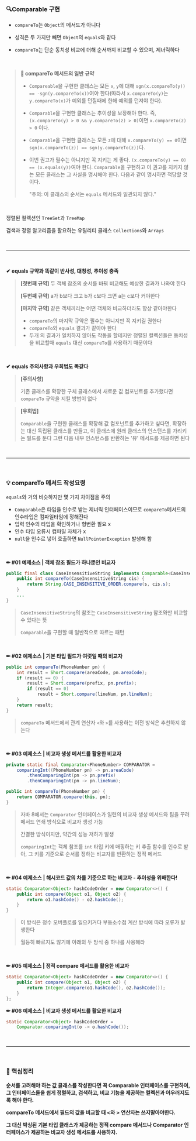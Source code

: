 ### 🔍Comparable 구현



- ```compareTo```는 ```Object```의 메서드가 아니다

- 성격은 두 가지만 빼면 ```Object```의 ```equals```와 같다

- ```compareTo```는 단순 동치성 비교에 더해 순서까지 비교할 수 있으며, 제너릭하다

<br>

> **📝 compareTo 메서드의 일반 규약**
>
> - `Compareable`을 구현한 클래스는 모든 ```x```, ```y```에 대해 ```sgn(x.compareTo(y)) == -sgn(y.compareTo(x))```여야 한다(따라서 ```x.compareTo(y)```는 ```y.compareTo(x)```가 예외를 던질때에 한해 예외를 던져야 한다).
>
> - ```Comparable```을 구현한 클래스는 추이성을 보장해야 한다. 즉, ```(x.compareTo(y) > 0 && y.compareTo(z) > 0)```이면 ```x.compareTo(z) > 0``` 이다.
>
> - ```Comparable```을 구현한 클래스는 모든 ```z```에 대해 ```x.compareTo(y) == 0```이면 ```sgn(x.compareTo(z)) == sgn(y.compareTo(z))```다.
>
> - 이번 권고가 필수는 아니지만 꼭 지키는 게 좋다. ```(x.compareTo(y) == 0) == (x.equals(y))```여야 한다. ```Comparable```을 구현하고 이 권고를 지키지 않는 모든 클래스는 그 사실을 명시해야 한다. 다음과 같이 명시하면 적당할 것이다.
>
>   "주의: 이 클래스의 순서는 ```equals``` 메서드와 일관되지 않다."

<br>

정렬된 컬렉션인 ```TreeSet```과 ```TreeMap```

검색과 정렬 알고리즘을 활요하는 유틸리티 클래스 ```Collections```와 ```Arrays```

<br>

---

<br>

**✔ equals 규약과 똑같이 반사성, 대칭성, 추이성 충족**

>**[첫번째 규약]** 두 객체 참조의 순서를 바꿔 비교해도 예상한 결과가 나와야 한다
>
>**[두번째 규약]** a가 b보다 크고 b가 c보다 크면 a는 c보다 커야한다
>
>**[마지막 규약]** 같은 객체끼리는 어떤 객체와 비교하더라도 항상 같아야한다
>
>- ```compareTo```의 마지막 규약은 필수는 아니지만 꼭 지키길 권한다
>- ```compareTo```와 ```equals``` 결과가 같아야 한다 
>- 두개 의 결과가 일치하지 않아도 작동을 할테지만 정렬된 컬렉션들은 동치성을 비교할때 ```equals``` 대신 ```compareTo```를 사용하기 때문이다

<br>

**✔ equals 주의사항과 우회법도 똑같다**

> **[주의사항]**
>
> 기존 클래스를 확장한 구체 클래스에서 새로운 값 컴포넌트를 추가했다면 ```compareTo``` 규약을 지킬 방법이 없다

>**[우회법]**
>
>```Comparable```을 구현한 클래스를 확장해 값 컴포넌트를 추가하고 싶다면, 확장하는 대신 독립된 클래스를 만들고, 이 클래스에 원래 클래스의 인스턴스를 가리키는 필드를 둔다
>그런 다음 내부 인스턴스를 반환하는 '뷰' 메서드를 제공하면 된다

<br>

---

<br>

### 💡 compareTo 메서드 작성요령

```equals```와 거의 비슷하지만 몇 가지 차이점을 주의

- ```Comparable```은 타입을 인수로 받는 제너릭 인터페이스이므로 ```compareTo```메서드의 인수타입은 컴파일타임에 정해진다
- 입력 인수의 타입을 확인하거나 형변환 필요 x
- 인수 타입 오류시 컴파일 자체가 x
- ```null```을 인수르 넣어 호출하면 ```NullPointerException``` 발생해 함

<br>

**✏ #01 예제소스 | 객체 참조 필드가 하나뿐인 비교자**

```java
public final class CaseInsensitiveString implements Comparable<CaseInsensitiveString> {
    public int compareTo(CaseInsensitiveString cis) {
        return String.CASE_INSENSITIVE_ORDER.compare(s, cis.s);
    }
    ...
}
```

>```CaseInsensitiveString```의 참조는 ```CaseInsensitiveString``` 참조와만 비교할 수 있다는 뜻
>
>```Comparable```을 구현할 때 일반적으로 따르는 패턴

<br>

**✏ #02 예제소스 | 기본 타입 필드가 여럿일 때의 비교자**

```java
public int compareTo(PhoneNumber pn) {
    int result = Short.compare(areaCode, pn.areaCode);
    if (result == 0) {
        result = Short.compare(prefix, pn.prefix);
        if (result == 0)
            result = Short.compare(lineNum, pn.lineNum);
    }
    return result;
}
```

>```compareTo``` 메서드에서 관계 연산자 ```<```와 ```>```를 사용하는 이전 방식은 추천하지 않는다

<br>

**✏ #03 예제소스 | 비교자 생성 메서드를 활용한 비교자**

```java
private static final Comparator<PhoneNumber> COMPARATOR =
    comparingInt((PhoneNumber pn) -> pn.areaCode)
    	.thenComparingInt(pn -> pn.prefix)
    	.thenComparingInt(pn -> pn.lineNum);

public int compareTo(PhoneNumber pn) {
    return COMPARATOR.compare(this, pn);
}
```

>자바 8에서는 ```Comparator``` 인터페이스가 일련의 비교자 생성 메서드와 팀을 꾸려 메서드 연쇄 방식으로 비교자 생성 가능
>
>간결한 방식이지만, 약간의 성능 저하가 발생
>
>```comparingInt```는 객체 참조를 ```int``` 타입 키에 매핑하는 키 추출 함수를 인수로 받아, 그 키를 기준으로 순서를 정하는 비교자를 반환하는 정적 메서드

<br>

**✏ #04 예제소스 | 해시코드 값의 차를 기준으로 하는 비교자 - 추이성을 위배한다!**

```java
static Comparator<Object> hashCodeOrder = new Comparator<>() {
	public int compare(Object o1, Object o2) {
        return o1.hashCode() - o2.hashCode();
    }
}
```

>이 방식은 정수 오버플로를 일으키거다 부동소수점 계산 방식에 따라 오류가 발생한다
>
>월등히 빠르지도 않기에 아래의 두 방식 중 하나를 사용해라

<br>

**✏ #05 예제소스 | 정적 compare 메서드를 활용한 비교자**

```java
static Comparator<Object> hashCodeOrder = new Comparator<>() {
    public int compare(Object o1, Object o2) {
        return Integer.compare(o1.hashCode(), o2.hashCode());
    }
}; 
```

**✏ #06 예제소스 | 비교자 생성 메서드를 활요한 비교자**

```java
static Comparator<Object> hashCodeOrder = 
    Comparator.comparingInt(o -> o.hashCode());
```

<br>

---

<br>

### 📌 핵심정리

**순서를 고려해야 하는 값 클래스를 작성한다면 꼭 Comparable 인터페이스를 구현하여, 그 인터페이스들을 쉽게 정렬하고, 검색하고, 비교 기능을 제공하는 컬렉션과 어우러지도록 해야 한다.**

**compareTo 메서드에서 필드의 값을 비교할 때 <와 > 연산자는 쓰지말아야한다.**

**그 대신 박싱된 기본 타입 클래스가 제공하는 정적 compare 메서드나 Comparator 인터페이스가 제공하는 비교자 생성 메서드를 사용하자.**
